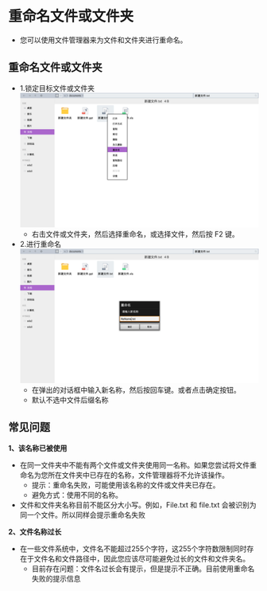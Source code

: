 # 重命名文件或文件夹

   - 您可以使用文件管理器来为文件和文件夹进行重命名。

## 重命名文件或文件夹

   - 1.锁定目标文件或文件夹
   ![](../pic/soft/filemanager/rename.png)
      - 右击文件或文件夹，然后选择重命名，或选择文件，然后按 F2 键。
   - 2.进行重命名
   ![](../pic/soft/filemanager/renameyes.png)
      - 在弹出的对话框中输入新名称，然后按回车键。或者点击确定按钮。
      - 默认不选中文件后缀名称

## 常见问题

**1、该名称已被使用**

   - 在同一文件夹中不能有两个文件或文件夹使用同一名称。如果您尝试将文件重命名为您所在文件夹中已存在的名称，文件管理器将不允许该操作。
      - 提示：重命名失败，可能使用该名称的文件或文件夹已存在。
      - 避免方式：使用不同的名称。
   - 文件和文件夹名称目前不能区分大小写。例如，File.txt 和 file.txt 会被识别为同一个文件。所以同样会提示重命名失败

**2、文件名称过长**

   - 在一些文件系统中，文件名不能超过255个字符，这255个字符数限制同时存在于文件名和文件路径中，因此您应该尽可能避免过长的文件和文件夹名。
      - 目前存在问题：文件名过长会有提示，但是提示不正确。目前使用重命名失败的提示信息
